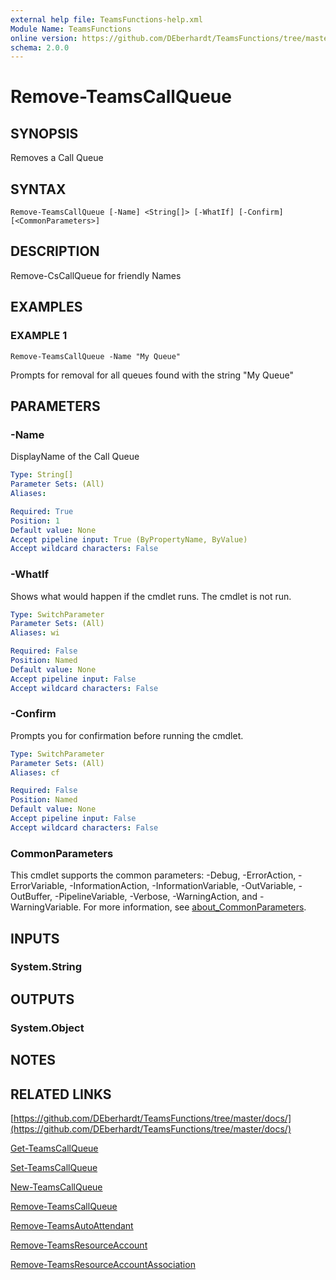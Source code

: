 ```yaml
---
external help file: TeamsFunctions-help.xml
Module Name: TeamsFunctions
online version: https://github.com/DEberhardt/TeamsFunctions/tree/master/docs/
schema: 2.0.0
---
```


# Remove-TeamsCallQueue

## SYNOPSIS
Removes a Call Queue

## SYNTAX

```
Remove-TeamsCallQueue [-Name] <String[]> [-WhatIf] [-Confirm] [<CommonParameters>]
```

## DESCRIPTION
Remove-CsCallQueue for friendly Names

## EXAMPLES

### EXAMPLE 1
```
Remove-TeamsCallQueue -Name "My Queue"
```

Prompts for removal for all queues found with the string "My Queue"

## PARAMETERS

### -Name
DisplayName of the Call Queue

```yaml
Type: String[]
Parameter Sets: (All)
Aliases:

Required: True
Position: 1
Default value: None
Accept pipeline input: True (ByPropertyName, ByValue)
Accept wildcard characters: False
```

### -WhatIf
Shows what would happen if the cmdlet runs.
The cmdlet is not run.

```yaml
Type: SwitchParameter
Parameter Sets: (All)
Aliases: wi

Required: False
Position: Named
Default value: None
Accept pipeline input: False
Accept wildcard characters: False
```

### -Confirm
Prompts you for confirmation before running the cmdlet.

```yaml
Type: SwitchParameter
Parameter Sets: (All)
Aliases: cf

Required: False
Position: Named
Default value: None
Accept pipeline input: False
Accept wildcard characters: False
```

### CommonParameters
This cmdlet supports the common parameters: -Debug, -ErrorAction, -ErrorVariable, -InformationAction, -InformationVariable, -OutVariable, -OutBuffer, -PipelineVariable, -Verbose, -WarningAction, and -WarningVariable. For more information, see [about_CommonParameters](http://go.microsoft.com/fwlink/?LinkID=113216).

## INPUTS

### System.String
## OUTPUTS

### System.Object
## NOTES

## RELATED LINKS

[https://github.com/DEberhardt/TeamsFunctions/tree/master/docs/](https://github.com/DEberhardt/TeamsFunctions/tree/master/docs/)

[Get-TeamsCallQueue]()

[Set-TeamsCallQueue]()

[New-TeamsCallQueue]()

[Remove-TeamsCallQueue]()

[Remove-TeamsAutoAttendant]()

[Remove-TeamsResourceAccount]()

[Remove-TeamsResourceAccountAssociation]()

